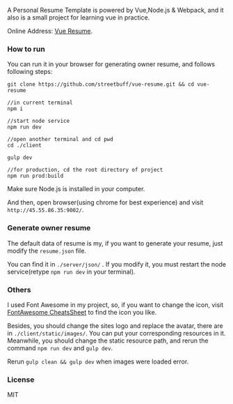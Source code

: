 A Personal Resume Template is powered by Vue,Node.js & Webpack, and it also is a small project for learning vue in practice.

Online Address: [Vue Resume](http://resume.ido321.com/).

### How to run

You can run it in your browser for generating owner resume, and follows following steps:

```
git clone https://github.com/streetbuff/vue-resume.git && cd vue-resume

//in current terminal
npm i

//start node service
npm run dev

//open another terminal and cd pwd
cd ./client

gulp dev

//for production, cd the root directory of project
npm run prod:build
```

Make sure Node.js is installed in your computer.

And then, open browser(using chrome for best experience) and visit `http://45.55.86.35:9002/`.

### Generate owner resume

The default data of resume is my, if you want to generate your resume, just modify the `resume.json` file.

You can find it in `./server/json/` . If you modify it, you must restart the node service(retype `npm run dev` in your terminal).

### Others

I used Font Awesome in my project, so, if you want to change the icon, visit [FontAwesome CheatsSheet](http://fontawesome.io/cheatsheet/)
to find the icon you like.

Besides, you should change the sites logo and replace the avatar, there are in `./client/static/images/`.
You can put your corresponding resources in it. Meanwhile, you should change the static resource path,
and rerun the command `npm run dev` and `gulp dev`.

Rerun `gulp clean && gulp dev` when images were loaded error.

### License

MIT
